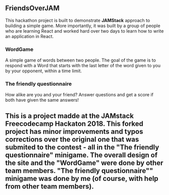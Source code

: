## FriendsOverJAM
This hackathon project is built to demonstrate **JAMStack** approach to building a simple game. More importantly, it was built by a group of people who are learning React and worked hard over two days to learn how to write an application in React. 

### WordGame
A simple game of words between two people. The goal of the game is to respond with a Word that starts with the last letter of the word given to you by your opponent, within a time limit. 

### The friendly questionnaire
How alike are you and your friend? Answer questions and get a score if both have given the same answers!

## This is a project madde at the JAMstack Freecodecamp Hackaton 2018. This forked project has minor improvements and typos corrections over the original one that was submited to the contest - all in the "The friendly questionnaire" minigame. The overall design of the site and the "WordGame" were done by other team members. "The friendly questionnaire"" minigame was done by me (of course, with help from other team members). 
